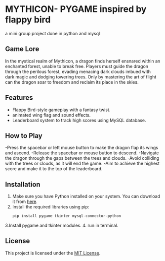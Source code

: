 # MYTHICON- PYGAME inspired by flappy bird
a mini group project done in python and mysql 
## Game Lore
In the mystical realm of Mythicon, a dragon finds herself ensnared within an enchanted forest, unable to break free. 
Players must guide the dragon through the perilous forest, evading menacing dark clouds imbued with dark magic and dodging towering trees.
Only by mastering the art of flight can the dragon soar to freedom and reclaim its place in the skies.
## Features

- Flappy Bird-style gameplay with a fantasy twist.
- animated wing flag and  sound effects.
- Leaderboard system to track high scores using MySQL database.

## How to Play
-Press the spacebar or left mouse button to make the dragon flap its wings and ascend.
-Release the spacebar or mouse button to descend.
-Navigate the dragon through the gaps between the trees and clouds.
-Avoid colliding with the trees or clouds, as it will end the game.
-Aim to achieve the highest score and make it to the top of the leaderboard.


## Installation

1. Make sure you have Python installed on your system. You can download it from [here](https://www.python.org/downloads/).
2. Install the required libraries using pip:
   ```bash
   pip install pygame tkinter mysql-connector-python
3.Install pygame and tkinter modules.
4. run in terminal.
## License

This project is licensed under the [MIT License](https://choosealicense.com/licenses/mit/).
